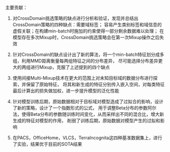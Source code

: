 

主要贡献：

1. 对CrossDomain挑选策略的缺点进行分析和验证，发现并总结出CrossDomain策略的四种缺点：需要域标签；
   容易产生类别标签和域信息的虚假关联；在构建min-batch时施加的约束使得一部分剩余数据难以处理；
   在模型存在多次Mixup时，CrossDomain挑选策略会在第一次Mixup操作之后失效


2. 针对CrossDomain的缺点设计出了新的算法，将一个min-batch特征划分成多组，利用MMD距离衡量每两组特征之间的分布差异，
   尽可能选择分布差异更大的两组进行Mixup，克服了上述提到的四个缺点


3. 使用间接Multi-Mixup技术在更大的范围上对未知目标域的数据分布进行探索，并保留了原始特征，
   将其和新生成的特征分别传入嵌入空间，对每类特征最后计算出的损失做加权，进一步提升模型的泛化性能


4. 针对模型训练后期，原始数据相对于目标域对模型造成了过拟合的影响，设计了新的策略，设计了一个指数形式的公式，
   用于调整Beta分布的参数阿尔法，使得Beta分布的参数随训练时间变化，从而采样出不同的混合比，增大新生成的特征对模型的作用，
   削弱了训练后期，原始数据对模型产生的过拟和影响


5. 在PACS，OfficeHome，VLCS，TerraIncognita这四种基准数据集上，进行了实验，结果优于目前的SOTA结果
